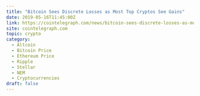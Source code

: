 ```yaml
---
title: "Bitcoin Sees Discrete Losses as Most Top Cryptos See Gains"
date: 2019-05-16T11:45:00Z
link: https://cointelegraph.com/news/bitcoin-sees-discrete-losses-as-most-top-cryptos-see-gains?utm_medium=RSS&utm_source=hune
site: cointelegraph.com
topic: crypto
category:
  - Altcoin
  - Bitcoin Price
  - Ethereum Price
  - Ripple
  - Stellar
  - NEM
  - Cryptocurrencies
draft: false
---
```

